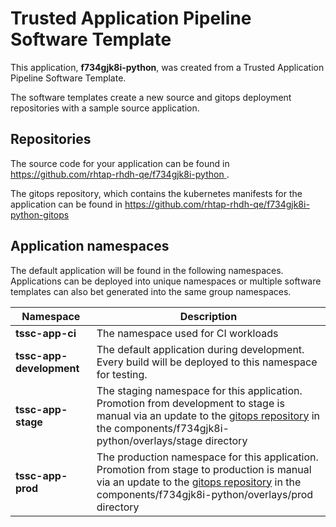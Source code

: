 # Trusted Application Pipeline Software Template

This application, **f734gjk8i-python**, was created from a Trusted Application Pipeline Software Template.

The software templates create a new source and gitops deployment repositories with a sample source application. 

## Repositories

The source code for your application can be found in [https://github.com/rhtap-rhdh-qe/f734gjk8i-python ](https://github.com/rhtap-rhdh-qe/f734gjk8i-python ).
 
The gitops repository, which contains the kubernetes manifests for the application can be found in 
[https://github.com/rhtap-rhdh-qe/f734gjk8i-python-gitops ](https://github.com/rhtap-rhdh-qe/f734gjk8i-python-gitops ) 

## Application namespaces 

The default application will be found in the following namespaces. Applications can be deployed into unique namespaces or multiple software templates can also bet generated into the same group namespaces.  

|  Namespace   |  Description   |  
| -------- | -------- |
| **tssc-app-ci** | The namespace used for CI workloads |
| **tssc-app-development** | The default application during development. Every build will be deployed to this namespace for testing. |
| **tssc-app-stage** | The staging namespace for this application. Promotion from development to stage is manual via an update to the [gitops repository](https://github.com/rhtap-rhdh-qe/f734gjk8i-python-gitops ) in the components/f734gjk8i-python/overlays/stage directory |
| **tssc-app-prod** | The production namespace for this application. Promotion from stage to production is manual via an update to the [gitops repository](https://github.com/rhtap-rhdh-qe/f734gjk8i-python-gitops ) in the components/f734gjk8i-python/overlays/prod directory |